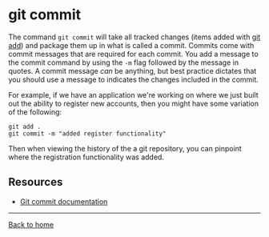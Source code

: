 # git commit
The command `git commit` will take all tracked changes (items added with [git add](./Add.md)) and package them up in what is called a commit. 
Commits come with commit messages that are required for each commit. You add a message to the commit command by using the `-m` flag followed by the message in quotes.
A commit message _can_ be anything, but best practice dictates that you should use a message to indicates the changes included in the commit. 

For example, if we have an application we're working on where we just built out the ability to register new accounts, then you might have some variation of the following:

```
git add . 
git commit -m "added register functionality"
```

Then when viewing the history of the a git repository, you can pinpoint where the registration functionality was added. 

## Resources
- [Git commit documentation](https://git-scm.com/docs/git-commit)
---
[Back to home](../README.md)